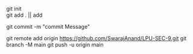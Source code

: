 <!-- Git get to go  -->

git init  
git add . || add <File Name>

git commit -m "commit Message"

git remote add origin https://github.com/SwarajAnand/LPU-SEC-9.git
git branch -M main
git push -u origin main


<!-- uFENsRm2ivQDrOL5 -->

<!-- mongodb+srv://swrjnnd1:uFENsRm2ivQDrOL5@cluster0.ehb5a4p.mongodb.net/?retryWrites=true&w=majority&appName=Cluster0 -->